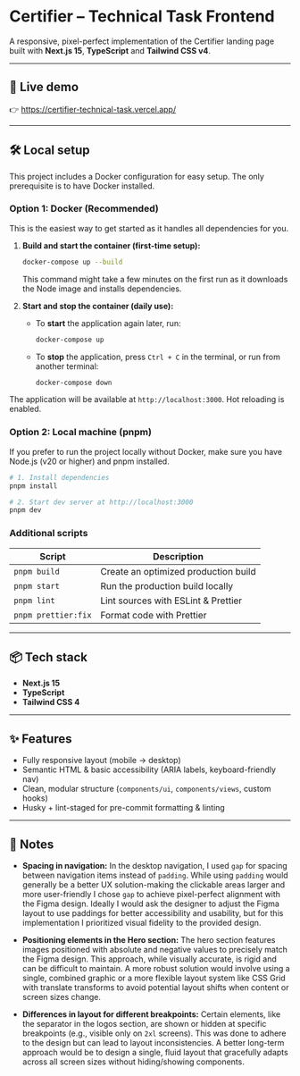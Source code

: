 # Certifier – Technical Task Frontend

A responsive, pixel-perfect implementation of the Certifier landing page built with **Next.js 15**, **TypeScript** and **Tailwind CSS v4**.

---

## 🚀 Live demo

👉 https://certifier-technical-task.vercel.app/

---

## 🛠️ Local setup

This project includes a Docker configuration for easy setup. The only prerequisite is to have Docker installed.

### Option 1: Docker (Recommended)

This is the easiest way to get started as it handles all dependencies for you.

1.  **Build and start the container (first-time setup):**

    ```bash
    docker-compose up --build
    ```

    This command might take a few minutes on the first run as it downloads the Node image and installs dependencies.

2.  **Start and stop the container (daily use):**
    - To **start** the application again later, run:
      ```bash
      docker-compose up
      ```
    - To **stop** the application, press `Ctrl + C` in the terminal, or run from another terminal:
      ```bash
      docker-compose down
      ```

The application will be available at `http://localhost:3000`. Hot reloading is enabled.

### Option 2: Local machine (pnpm)

If you prefer to run the project locally without Docker, make sure you have Node.js (v20 or higher) and pnpm installed.

```bash
# 1. Install dependencies
pnpm install

# 2. Start dev server at http://localhost:3000
pnpm dev
```

### Additional scripts

| Script              | Description                          |
| ------------------- | ------------------------------------ |
| `pnpm build`        | Create an optimized production build |
| `pnpm start`        | Run the production build locally     |
| `pnpm lint`         | Lint sources with ESLint & Prettier  |
| `pnpm prettier:fix` | Format code with Prettier            |

---

## 📦 Tech stack

- **Next.js 15**
- **TypeScript**
- **Tailwind CSS 4**

---

## ✨ Features

- Fully responsive layout (mobile → desktop)
- Semantic HTML & basic accessibility (ARIA labels, keyboard-friendly nav)
- Clean, modular structure (`components/ui`, `components/views`, custom hooks)
- Husky + lint-staged for pre-commit formatting & linting

---

## 📝 Notes

- **Spacing in navigation:** In the desktop navigation, I used `gap` for spacing between navigation items instead of `padding`. While using `padding` would generally be a better UX solution-making the clickable areas larger and more user-friendly I chose `gap` to achieve pixel-perfect alignment with the Figma design. Ideally I would ask the designer to adjust the Figma layout to use paddings for better accessibility and usability, but for this implementation I prioritized visual fidelity to the provided design.

- **Positioning elements in the Hero section:** The hero section features images positioned with absolute and negative values to precisely match the Figma design. This approach, while visually accurate, is rigid and can be difficult to maintain. A more robust solution would involve using a single, combined graphic or a more flexible layout system like CSS Grid with translate transforms to avoid potential layout shifts when content or screen sizes change.

- **Differences in layout for different breakpoints:** Certain elements, like the separator in the logos section, are shown or hidden at specific breakpoints (e.g., visible only on `2xl` screens). This was done to adhere to the design but can lead to layout inconsistencies. A better long-term approach would be to design a single, fluid layout that gracefully adapts across all screen sizes without hiding/showing components.
